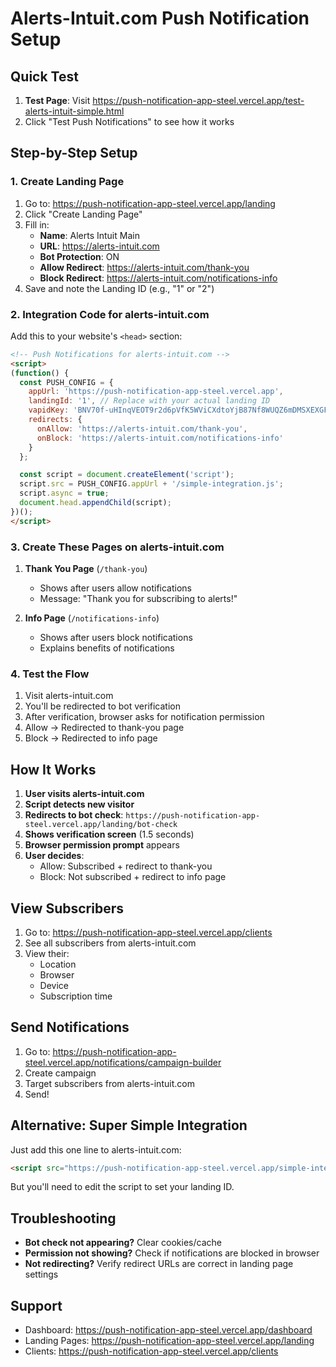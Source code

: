# Alerts-Intuit.com Push Notification Setup

## Quick Test

1. **Test Page**: Visit https://push-notification-app-steel.vercel.app/test-alerts-intuit-simple.html
2. Click "Test Push Notifications" to see how it works

## Step-by-Step Setup

### 1. Create Landing Page

1. Go to: https://push-notification-app-steel.vercel.app/landing
2. Click "Create Landing Page"
3. Fill in:
   - **Name**: Alerts Intuit Main
   - **URL**: https://alerts-intuit.com
   - **Bot Protection**: ON
   - **Allow Redirect**: https://alerts-intuit.com/thank-you
   - **Block Redirect**: https://alerts-intuit.com/notifications-info
4. Save and note the Landing ID (e.g., "1" or "2")

### 2. Integration Code for alerts-intuit.com

Add this to your website's `<head>` section:

```html
<!-- Push Notifications for alerts-intuit.com -->
<script>
(function() {
  const PUSH_CONFIG = {
    appUrl: 'https://push-notification-app-steel.vercel.app',
    landingId: '1', // Replace with your actual landing ID
    vapidKey: 'BNV70f-uHInqVEOT9r2d6pVfK5WViCXdtoYjB87Nf8WUQZ6mDMSXEXGFQmJXl6bvGpvzL2jVSuPZUk-S9YS8rYc',
    redirects: {
      onAllow: 'https://alerts-intuit.com/thank-you',
      onBlock: 'https://alerts-intuit.com/notifications-info'
    }
  };

  const script = document.createElement('script');
  script.src = PUSH_CONFIG.appUrl + '/simple-integration.js';
  script.async = true;
  document.head.appendChild(script);
})();
</script>
```

### 3. Create These Pages on alerts-intuit.com

1. **Thank You Page** (`/thank-you`)
   - Shows after users allow notifications
   - Message: "Thank you for subscribing to alerts!"

2. **Info Page** (`/notifications-info`)
   - Shows after users block notifications
   - Explains benefits of notifications

### 4. Test the Flow

1. Visit alerts-intuit.com
2. You'll be redirected to bot verification
3. After verification, browser asks for notification permission
4. Allow → Redirected to thank-you page
5. Block → Redirected to info page

## How It Works

1. **User visits alerts-intuit.com**
2. **Script detects new visitor**
3. **Redirects to bot check**: `https://push-notification-app-steel.vercel.app/landing/bot-check`
4. **Shows verification screen** (1.5 seconds)
5. **Browser permission prompt** appears
6. **User decides**:
   - Allow: Subscribed + redirect to thank-you
   - Block: Not subscribed + redirect to info page

## View Subscribers

1. Go to: https://push-notification-app-steel.vercel.app/clients
2. See all subscribers from alerts-intuit.com
3. View their:
   - Location
   - Browser
   - Device
   - Subscription time

## Send Notifications

1. Go to: https://push-notification-app-steel.vercel.app/notifications/campaign-builder
2. Create campaign
3. Target subscribers from alerts-intuit.com
4. Send!

## Alternative: Super Simple Integration

Just add this one line to alerts-intuit.com:

```html
<script src="https://push-notification-app-steel.vercel.app/simple-integration.js"></script>
```

But you'll need to edit the script to set your landing ID.

## Troubleshooting

- **Bot check not appearing?** Clear cookies/cache
- **Permission not showing?** Check if notifications are blocked in browser
- **Not redirecting?** Verify redirect URLs are correct in landing page settings

## Support

- Dashboard: https://push-notification-app-steel.vercel.app/dashboard
- Landing Pages: https://push-notification-app-steel.vercel.app/landing
- Clients: https://push-notification-app-steel.vercel.app/clients